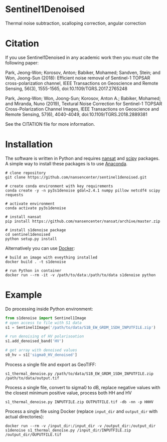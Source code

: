 # Sentinel1Denoised
Thermal noise subtraction, scalloping correction, angular correction

# Citation

If you use Sentinel1Denoised in any academic work then you *must* cite the following paper:

Park, Jeong-Won; Korosov, Anton; Babiker, Mohamed; Sandven, Stein; and Won, Joong-Sun (2018): Efficient noise removal of Sentinel-1 TOPSAR cross-polarization channel, IEEE Transactions on Geoscience and Remote Sensing, 56(3), 1555-1565, doi:10.1109/TGRS.2017.2765248

Park, Jeong-Won; Won, Joong-Sun; Korosov, Anton A.; Babiker, Mohamed; and Miranda, Nuno (2019), Textural Noise Correction for Sentinel-1 TOPSAR Cross-Polarization Channel Images, IEEE Transactions on Geoscience and Remote Sensing, 57(6), 4040-4049, doi:10.1109/TGRS.2018.2889381


See the CITATION file for more information.

# Installation
The software is written in Python and requires
[nansat](https://nansat.readthedocs.io/en/latest/source/installation.html)
and [scipy](https://www.scipy.org/install.html) packages. A simple way to install these packages
is to use [Anaconda](https://docs.conda.io/en/latest/miniconda.html).

```
# clone repository
git clone https://github.com/nansencenter/sentinel1denoised.git

# create conda environment with key requirements
conda create -y -n py3s1denoise gdal=2.4.1 numpy pillow netcdf4 scipy requests

# activate environment
conda activate py3s1denoise

# install nansat
pip install https://github.com/nansencenter/nansat/archive/master.zip

# install s1denoise package
cd sentinel1denoised
python setup.py install
```

Alternatively you can use [Docker](https://www.docker.com/):

```
# build an image with eveything installed
docker build . -t s1denoise

# run Python in container
docker run --rm -it -v /path/to/data:/path/to/data s1denoise python

```

# Example

Do processing inside Python environment:
```python
from s1denoise import Sentinel1Image
# open access to file with S1 data
s1 = Sentinel1Image('/path/to/data/S1B_EW_GRDM_1SDH_INPUTFILE.zip')

# run denoising of HV polarisoation
s1.add_denoised_band('HV')

# get array with denoised values
s0_hv = s1['sigma0_HV_denoised']
```

Process a single file and export as GeoTIFF:

`s1_thermal_denoise.py /path/to/data/S1B_EW_GRDM_1SDH_INPUTFILE.zip /path/to/data/output.tif`

Process a single file, convert to sigma0 to dB, replace negative values with the closest
minimum positive value, process both HH and HV

`s1_thermal_denoise.py INPUTFILE.zip OUTPUTFILE.tif -db -nn -p HHHV`


Process a single file using Docker (replace `input_dir` and `output_dir` with actual directories):

`docker run --rm -v /input_dir:/input_dir -v /output_dir:/output_dir s1denoise s1_thermal_denoise.py /input_dir/INPUTFILE.zip /output_dir/OUPUTFILE.tif`
